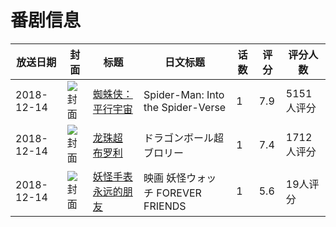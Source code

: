 # 番剧信息

|放送日期|封面|标题|日文标题|话数|评分|评分人数|
|---|---|---|---|---|---|---|
|2018-12-14|![封面](https://lain.bgm.tv/pic/cover/c/51/80/232067_h3t8A.jpg)|[蜘蛛侠：平行宇宙](https://bangumi.tv/subject/232067)|Spider-Man: Into the Spider-Verse|1|7.9|5151人评分|
|2018-12-14|![封面](https://lain.bgm.tv/pic/cover/c/79/a4/240287_CQpr9.jpg)|[龙珠超 布罗利](https://bangumi.tv/subject/240287)|ドラゴンボール超 ブロリー|1|7.4|1712人评分|
|2018-12-14|![封面](https://lain.bgm.tv/pic/cover/c/60/0d/270963_fV8A8.jpg)|[妖怪手表 永远的朋友](https://bangumi.tv/subject/270963)|映画 妖怪ウォッチ FOREVER FRIENDS|1|5.6|19人评分|
